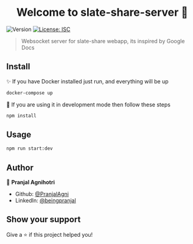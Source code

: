 <h1 align="center">Welcome to slate-share-server 👋</h1>
<p>
  <img alt="Version" src="https://img.shields.io/badge/version-1.0.0-blue.svg?cacheSeconds=2592000" />
  <a href="#" target="_blank">
    <img alt="License: ISC" src="https://img.shields.io/badge/License-ISC-yellow.svg" />
  </a>
  </a>
</p>

> Websocket server for slate-share webapp, its inspired by Google Docs

## Install

:sparkles: If you have Docker installed just run, and everything will be up

```sh
docker-compose up
```

:hammer: If you are using it in development mode then follow these steps

```sh
npm install
```

## Usage

```sh
npm run start:dev
```

## Author

👤 **Pranjal Agnihotri**

- Github: [@PranjalAgni](https://github.com/PranjalAgni)
- LinkedIn: [@beingpranjal](https://linkedin.com/in/beingpranjal)

## Show your support

Give a ⭐️ if this project helped you!
